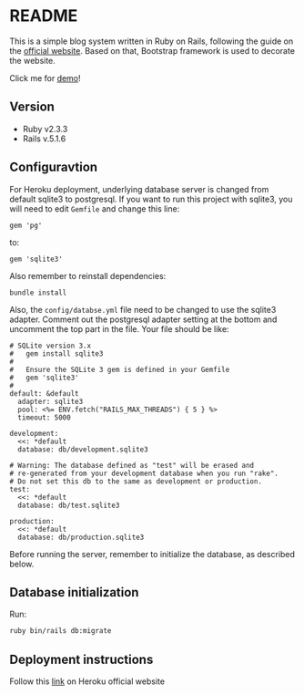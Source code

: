 # README

This is a simple blog system written in Ruby on Rails, following the guide on the [official website](http://guides.rubyonrails.org/getting_started.html). Based on that, Bootstrap framework is used to decorate the website.

Click me for [demo](https://hidden-bastion-64624.herokuapp.com/)!


## Version
* Ruby v2.3.3
* Rails v.5.1.6  

## Configuravtion
For Heroku deployment, underlying database server is changed from default sqlite3 to postgresql. If you want to run this project with sqlite3, you will need to edit `Gemfile` and change this line:
```
gem 'pg'
```
to:
```
gem 'sqlite3'
```
Also remember to reinstall dependencies:
```
bundle install
```
Also, the `config/databse.yml` file need to be changed to use the sqlite3 adapter. Comment out the postgresql adapter setting at the bottom and uncomment the top part in the file. Your file should be like:
```
# SQLite version 3.x
#   gem install sqlite3
#
#   Ensure the SQLite 3 gem is defined in your Gemfile
#   gem 'sqlite3'
#
default: &default
  adapter: sqlite3
  pool: <%= ENV.fetch("RAILS_MAX_THREADS") { 5 } %>
  timeout: 5000

development:
  <<: *default
  database: db/development.sqlite3

# Warning: The database defined as "test" will be erased and
# re-generated from your development database when you run "rake".
# Do not set this db to the same as development or production.
test:
  <<: *default
  database: db/test.sqlite3

production:
  <<: *default
  database: db/production.sqlite3
```
Before running the server, remember to initialize the database, as described below.



## Database initialization
Run:
```bash
ruby bin/rails db:migrate
```

## Deployment instructions
Follow this [link](https://devcenter.heroku.com/articles/getting-started-with-rails5) on Heroku official website
